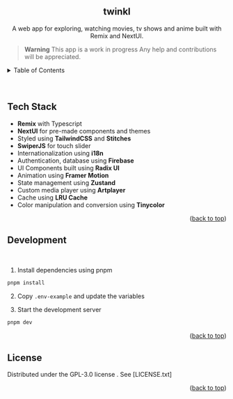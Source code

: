 <a name="readme-top"></a>

<!-- PROJECT LOGO -->
<br />
<div align="center">

<h2 align="center">twinkl</h2>
  <p align="center">
    A web app for exploring, watching movies, tv shows and anime built with Remix and NextUI.
    <br />
  </p>
</div>

> **Warning**
> This app is a work in progress Any help and contributions will be appreciated.
> <br/>

<!-- TABLE OF CONTENTS -->
<details>
  <summary>Table of Contents</summary>
  <ol>
    <li><a href="#tech-stack">Tech Stack</a></li>
    <li><a href="#development">Development</a></li>
    <li><a href="#license">License</a></li>
  </ol>
</details>
<br/>

<br/>

<!-- TECH STACK -->

## Tech Stack

- **Remix** with Typescript
- **NextUI** for pre-made components and themes
- Styled using **TailwindCSS** and **Stitches**
- **SwiperJS** for touch slider
- Internationalization using **i18n**
- Authentication, database using **Firebase**
- UI Components built using **Radix UI**
- Animation using **Framer Motion**
- State management using **Zustand**
- Custom media player using **Artplayer**
- Cache using **LRU Cache**
- Color manipulation and conversion using **Tinycolor**

<p align="right">(<a href="#readme-top">back to top</a>)</p>

<!-- DEVELOPMENT -->

## Development

<br/>

1. Install dependencies using pnpm

```sh
pnpm install
```

2. Copy `.env-example` and update the variables

3. Start the development server

```sh
pnpm dev
```

<p align="right">(<a href="#readme-top">back to top</a>)</p>

<!-- LICENSE -->

## License

Distributed under the GPL-3.0 license . See [LICENSE.txt]

<p align="right">(<a href="#readme-top">back to top</a>)</p>
